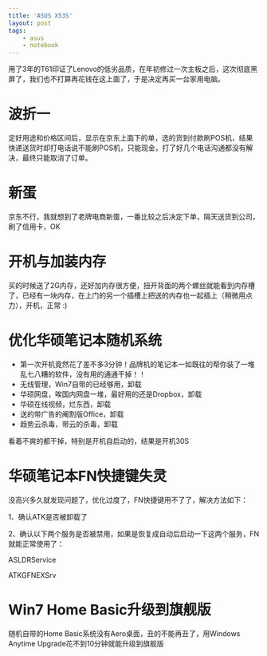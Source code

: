 ```yaml
---
title: 'ASUS X53S'
layout: post
tags:
    - asus
    - notebook
---
```


用了3年的T61印证了Lenovo的低劣品质，在年初修过一次主板之后，这次彻底黑屏了，我们也不打算再花钱在这上面了，于是决定再买一台家用电脑。

# 波折一
定好用途和价格区间后，显示在京东上面下的单，选的货到付款刷POS机，结果快递送货时却打电话说不能刷POS机，只能现金，打了好几个电话沟通都没有解决，最终只能取消了订单。

# 新蛋
京东不行，我就想到了老牌电商新蛋，一番比较之后决定下单，隔天送货到公司，刷了信用卡，OK

# 开机与加装内存
买的时候送了2G内存，还好加内存很方便，扭开背面的两个螺丝就能看到内存槽了，已经有一块内存，在上门的另一个插槽上把送的内存也一起插上（稍微用点力），开机，正常 :)

# 优化华硕笔记本随机系统
* 第一次开机竟然花了差不多3分钟！品牌机的笔记本一如既往的帮你装了一堆乱七八糟的软件，没有用的通通干掉！！
* 无线管理，Win7自带的已经够用，卸载
* 华硕网盘，唉国内网盘一堆，最好用的还是Dropbox，卸载
* 华硕在线视频，烂东西，卸载
* 送的带广告的阉割版Office，卸载
* 趋势云杀毒，带云的杀毒，卸载

看着不爽的都干掉，特别是开机自启动的，结果是开机30S


# 华硕笔记本FN快捷键失灵
没高兴多久就发现问题了，优化过度了，FN快捷键用不了了，解决方法如下：  

1、确认ATK是否被卸载了  

2、确认以下两个服务是否被禁用，如果是恢复成自动后启动一下这两个服务，FN就能正常使用了：  

ASLDRService  

ATKGFNEXSrv  


# Win7 Home Basic升级到旗舰版
随机自带的Home Basic系统没有Aero桌面，丑的不能再丑了，用Windows Anytime Upgrade花不到10分钟就能升级到旗舰版